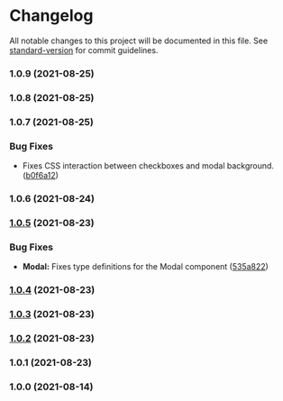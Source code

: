 # Changelog

All notable changes to this project will be documented in this file. See [standard-version](https://github.com/conventional-changelog/standard-version) for commit guidelines.

### 1.0.9 (2021-08-25)

### 1.0.8 (2021-08-25)

### 1.0.7 (2021-08-25)


### Bug Fixes

* Fixes CSS interaction between checkboxes and modal background. ([b0f6a12](https://github.com/vini-vici/viddi/commit/b0f6a1272a009c7165986f54826917a8c0d9377f))

### 1.0.6 (2021-08-24)

### [1.0.5](https://github.com/vini-vici/viddi/compare/v1.0.4...v1.0.5) (2021-08-23)


### Bug Fixes

* **Modal:** Fixes type definitions for the Modal component ([535a822](https://github.com/vini-vici/viddi/commit/535a82248b1b3f90070d54396d623aca3713cb6d))

### [1.0.4](https://github.com/vini-vici/viddi/compare/v1.0.3...v1.0.4) (2021-08-23)

### [1.0.3](https://github.com/vini-vici/viddi/compare/v1.0.2...v1.0.3) (2021-08-23)

### [1.0.2](https://github.com/vini-vici/viddi/compare/v1.0.1...v1.0.2) (2021-08-23)

### 1.0.1 (2021-08-23)

### 1.0.0 (2021-08-14)
